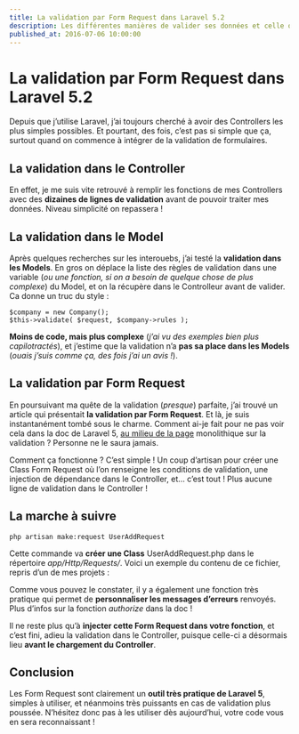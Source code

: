```yaml
---
title: La validation par Form Request dans Laravel 5.2
description: Les différentes manières de valider ses données et celle qui me parait la plus pratique à mettre en place
published_at: 2016-07-06 10:00:00
---
```


# La validation par Form Request dans Laravel 5.2

Depuis que j’utilise Laravel, j’ai toujours cherché à avoir des Controllers les plus simples possibles. Et pourtant, des fois, c’est pas si simple que ça, surtout quand on commence à intégrer de la validation de formulaires.

## La validation dans le Controller

En effet, je me suis vite retrouvé à remplir les fonctions de mes Controllers avec des **dizaines de lignes de validation** avant de pouvoir traiter mes données. Niveau simplicité on repassera !

<script src="https://gist.github.com/adriantombu/f0297b837ef8fa8ba4eb143ffba0b305.js"></script>

## La validation dans le Model

Après quelques recherches sur les interouebs, j’ai testé la **validation dans les Models**. En gros on déplace la liste des règles de validation dans une variable (_ou une fonction, si on a besoin de quelque chose de plus complexe_) du Model, et on la récupère dans le Controlleur avant de valider. Ca donne un truc du style :

    $company = new Company();
    $this->validate( $request, $company->rules );

**Moins de code, mais plus complexe** (_j’ai vu des exemples bien plus capilotractés_), et j’estime que la validation n’a **pas sa place dans les Models** (_ouais j’suis comme ça, des fois j’ai un avis !_).

## La validation par Form Request

En poursuivant ma quête de la validation (_presque_) parfaite, j’ai trouvé un article qui présentait **la validation par Form Request**. Et là, je suis instantanément tombé sous le charme. Comment ai-je fait pour ne pas voir cela dans la doc de Laravel 5, [au milieu de la page](https://laravel.com/docs/5.2/validation#form-request-validation) monolithique sur la validation ? Personne ne le saura jamais.

Comment ça fonctionne ? C’est simple ! Un coup d’artisan pour créer une Class Form Request où l’on renseigne les conditions de validation, une injection de dépendance dans le Controller, et… c’est tout ! Plus aucune ligne de validation dans le Controller !

## La marche à suivre

    php artisan make:request UserAddRequest

Cette commande va **créer une Class** UserAddRequest.php dans le répertoire _app/Http/Requests/_. Voici un exemple du contenu de ce fichier, repris d’un de mes projets :

<script src="https://gist.github.com/adriantombu/cb78f51bd6e34751bedebd1105d7ecce.js"></script>

Comme vous pouvez le constater, il y a également une fonction très pratique qui permet de **personnaliser les messages d’erreurs** renvoyés. Plus d’infos sur la fonction _authorize_ dans la doc !

Il ne reste plus qu’à **injecter cette Form Request dans votre fonction**, et c’est fini, adieu la validation dans le Controller, puisque celle-ci a désormais lieu **avant le chargement du Controller**.

<script src="https://gist.github.com/adriantombu/b38ce6bd02d4df39b4bc6b1a79a8127b.js"></script>

## Conclusion

Les Form Request sont clairement un **outil très pratique de Laravel 5**, simples à utiliser, et néanmoins très puissants en cas de validation plus poussée. N’hésitez donc pas à les utiliser dès aujourd’hui, votre code vous en sera reconnaissant !
